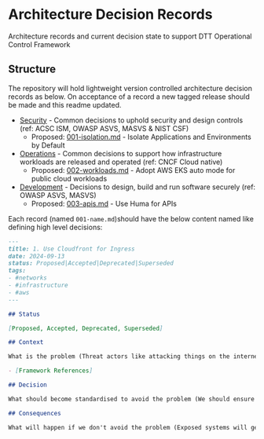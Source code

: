# Architecture Decision Records

Architecture records and current decision state to support DTT Operational Control Framework

## Structure

The repository will hold lightweight version controlled architecture decision records as below. On acceptance of a record a new tagged release should be made and this readme updated.

- [Security](/security/) - Common decisions to uphold security and design controls (ref: ACSC ISM, OWASP ASVS, MASVS & NIST CSF)
    - Proposed: [001-isolation.md](operations/001-isolation.md) - Isolate Applications and Environments by Default
- [Operations](/operations/) - Common decisions to support how infrastructure workloads are released and operated (ref: CNCF Cloud native)
    - Proposed: [002-workloads.md](operations/002-workloads.md) - Adopt AWS EKS auto mode for public cloud workloads
- [Development](/development/) - Decisions to design, build and run software securely (ref: OWASP ASVS, MASVS)
    - Proposed: [003-apis.md](development/003-apis.md) - Use Huma for APIs

Each record (named `001-name.md`)should have the below content named like defining high level decisions:

```markdown
---
title: 1. Use Cloudfront for Ingress
date: 2024-09-13
status: Proposed|Accepted|Deprecated|Superseded
tags:
- #networks
- #infrastructure
- #aws
---

## Status

[Proposed, Accepted, Deprecated, Superseded]

## Context

What is the problem (Threat actors like attacking things on the internet)

- [Framework References]

## Decision

What should become standardised to avoid the problem (We should ensure all inbound traffic from internet is logged/monitored/controlled)

## Consequences

What will happen if we don't avoid the problem (Exposed systems will get compromised)
```